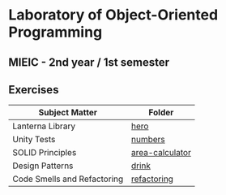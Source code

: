 # Laboratory of Object-Oriented Programming

## MIEIC - 2nd year / 1st semester

## Exercises

| Subject Matter              | Folder                                                                                         |
|-----------------------------|------------------------------------------------------------------------------------------------|
| Lanterna Library            | [hero](https://github.com/Educorreia932/LPOO/tree/master/Exercises/hero)                       |
| Unity Tests                 | [numbers](https://github.com/Jumaruba/MIEIC_LPOO/tree/master/Class_04/numbers)                 |
| SOLID Principles            | [area-calculator](https://github.com/Educorreia932/LPOO/tree/master/Exercises/area-calculator) |
| Design Patterns             | [drink](https://github.com/Educorreia932/LPOO/tree/master/Exercises/drink)                     |
| Code Smells and Refactoring | [refactoring](https://github.com/Educorreia932/LPOO/tree/master/Exercises/refactoring)         |
